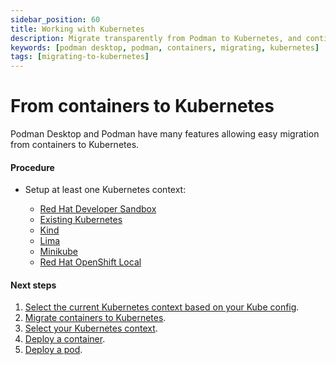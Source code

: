 ```yaml
---
sidebar_position: 60
title: Working with Kubernetes
description: Migrate transparently from Podman to Kubernetes, and continue using familiar workflows.
keywords: [podman desktop, podman, containers, migrating, kubernetes]
tags: [migrating-to-kubernetes]
---
```


# From containers to Kubernetes

Podman Desktop and Podman have many features allowing easy migration from containers to Kubernetes.

#### Procedure

- Setup at least one Kubernetes context:

  - [Red Hat Developer Sandbox](/docs/openshift/developer-sandbox)
  - [Existing Kubernetes](/docs/kubernetes/existing-kubernetes)
  - [Kind](/docs/kind)
  - [Lima](/docs/lima)
  - [Minikube](/docs/minikube)
  - [Red Hat OpenShift Local](/docs/openshift/openshift-local)

#### Next steps

1. [Select the current Kubernetes context based on your Kube config](/docs/kubernetes/viewing-and-selecting-current-kubernete-context).
1. [Migrate containers to Kubernetes](/docs/kubernetes).
1. [Select your Kubernetes context](/docs/kubernetes/viewing-and-selecting-current-kubernete-context-in-the-status-bar).
1. [Deploy a container](/docs/kubernetes/deploying-a-container-to-kubernetes).
1. [Deploy a pod](/docs/kubernetes/deploying-a-pod-to-kubernetes).

